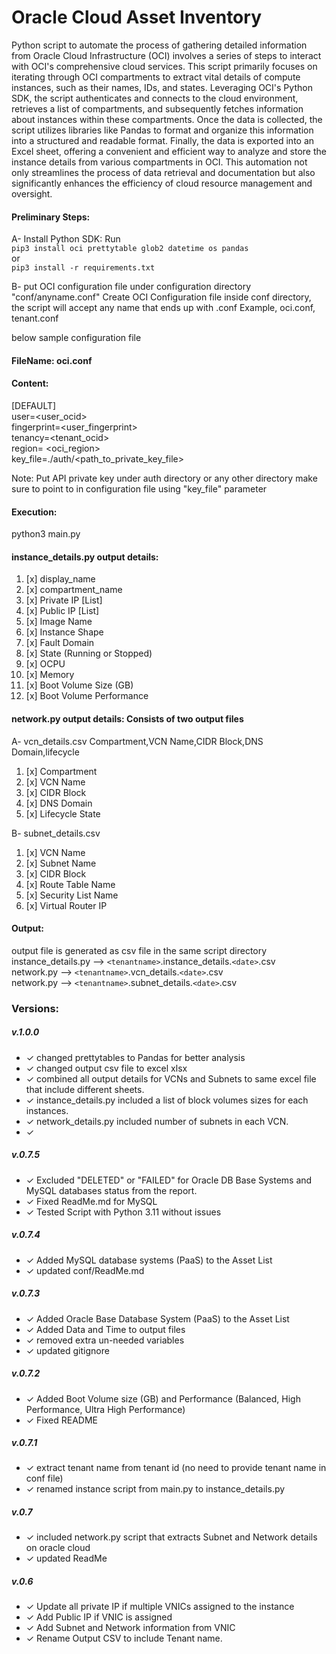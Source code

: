 # **Oracle Cloud Asset Inventory**  

 Python script to automate the process of gathering detailed information from Oracle Cloud Infrastructure (OCI) involves a series of steps to interact with OCI's comprehensive cloud services. This script primarily focuses on iterating through OCI compartments to extract vital details of compute instances, such as their names, IDs, and states. Leveraging OCI's Python SDK, the script authenticates and connects to the cloud environment, retrieves a list of compartments, and subsequently fetches information about instances within these compartments. Once the data is collected, the script utilizes libraries like Pandas to format and organize this information into a structured and readable format. Finally, the data is exported into an Excel sheet, offering a convenient and efficient way to analyze and store the instance details from various compartments in OCI. This automation not only streamlines the process of data retrieval and documentation but also significantly enhances the efficiency of cloud resource management and oversight.

#### Preliminary Steps:  

A- Install Python SDK: Run   
`pip3 install oci prettytable glob2 datetime os pandas`    
or   
`pip3 install -r requirements.txt  ` 

B- put OCI configuration file under configuration directory "conf/anyname.conf"
Create OCI Configuration file inside conf directory, the script will accept any name that ends up with .conf
Example, oci.conf, tenant.conf  

below sample configuration file   

#### FileName: oci.conf  

#### Content:    

[DEFAULT]  
user=<user_ocid>  
fingerprint=<user_fingerprint>  
tenancy=<tenant_ocid>  
region= <oci_region>  
key_file=./auth/<path_to_private_key_file>

Note: Put API private key under auth directory or any other directory make sure to point to in configuration file using "key_file" parameter  
   
#### Execution: 
  python3 main.py   

#### instance_details.py output details:  
1. [x] display_name
2. [x] compartment_name
3. [x] Private IP [List]
4. [x] Public IP [List]
5. [x] Image Name
6. [x] Instance Shape
7. [x] Fault Domain
8. [x] State (Running or Stopped)
9. [x] OCPU
10. [x] Memory
11. [x] Boot Volume Size (GB)
12. [x] Boot Volume Performance
 
#### network.py output details:  Consists of two output files
A- vcn_details.csv
Compartment,VCN Name,CIDR Block,DNS Domain,lifecycle
1. [x] Compartment
2. [x] VCN Name
3. [x] CIDR Block
4. [x] DNS Domain
5. [x] Lifecycle State

B- subnet_details.csv
1. [x] VCN Name
2. [x] Subnet Name
3. [x] CIDR Block
4. [x] Route Table Name
5. [x] Security List Name
6. [x] Virtual Router IP

#### Output:  

output file is generated as csv file in the same script directory  
  instance_details.py         -->     `<tenantname>`.instance_details.`<date>`.csv      
  network.py                  -->     `<tenantname>`.vcn_details.`<date>`.csv            
  network.py                  -->     `<tenantname>`.subnet_details.`<date>`.csv          
 
 
### Versions:  

##### v.1.0.0
* ✓ changed prettytables to Pandas for better analysis
* ✓ changed output csv file to excel xlsx
* ✓ combined all output details for VCNs and Subnets to same excel file that include different sheets.
* ✓ instance_details.py included a list of block volumes sizes for each instances.
* ✓ network_details.py included number of subnets in each VCN.
* ✓ 
  
##### v.0.7.5
* ✓ Excluded "DELETED" or "FAILED" for Oracle DB Base Systems and MySQL databases status from the report. 
* ✓ Fixed ReadMe.md for MySQL
* ✓ Tested Script with Python 3.11 without issues

##### v.0.7.4
* ✓ Added MySQL database systems (PaaS) to the Asset List
* ✓ updated conf/ReadMe.md

##### v.0.7.3
* ✓ Added Oracle Base Database System (PaaS) to the Asset List
* ✓ Added Data and Time to output files
* ✓ removed extra un-needed variables
* ✓ updated gitignore

##### v.0.7.2
* ✓ Added Boot Volume size (GB) and Performance (Balanced, High Performance, Ultra High Performance)
* ✓ Fixed README

##### v.0.7.1
* ✓ extract tenant name from tenant id (no need to provide tenant name in conf file)
* ✓ renamed instance script from main.py to instance_details.py  

##### v.0.7  

* ✓ included network.py script that extracts Subnet and Network details on oracle cloud 
* ✓ updated ReadMe  

##### v.0.6    

* ✓ Update all private IP if multiple VNICs assigned to the instance  
* ✓ Add Public IP if VNIC is assigned  
* ✓ Add Subnet and Network information from VNIC  
* ✓ Rename Output CSV to include Tenant name.  

